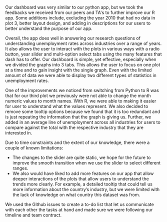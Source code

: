 Our dashboard was very similar to our python app, but we took the feedbacks we received from our peers and TA's to further improve our R app. Some additions include, excluding the year 2010 that had no data in plot 3, better layout design, and adding in descriptions for our users to better understand the purpose of our app. 

Overall, the app does well in answering our research questions of understanding unemployment rates across industries over a range of years. It also allows the user to interact with the plots in various ways with a radio button, year slider and multi-option select tabs using the many features that dash has to offer. Our dashboard is simple, yet effective, especially when we divided the graphs into 3 tabs. This allows the user to focus on one plot at a time and to gain insight with the single graph. Even with the limited amount of data we were able to display two different types of statistics in unemployment rates.

One of the improvements we noticed from switching from Python to R was that for our third plot we previously were not able to change the month numeric values to month names. With R, we were able to making it easier for user to understand what the values represent. We also decided to remove some tooltip options because we found that it is too redundant and is just repeating the information that the graph is giving us. Further, we added in an average line of unemployment across all industries for users to compare against the total with the respective industry that they are interested in. 

Due to time constraints and the extent of our knowledge, there were a couple of known limitations:

* The changes to the slider are quite static, we hope for the future to improve the smooth transition when we use the slider to select different ranges.
* We also would have liked to add more features on our app that allow deeper interactions of the plots that allow users to understand the trends more clearly. For example, a detailed tooltip that could tell us more information about the country’s industry, but we were limited with the lack of knowledge on what country this dataset was from.

We used the Github issues to create a to-do list that let us communicate with each other the tasks at hand and made sure we were following our timeline and team contract.
